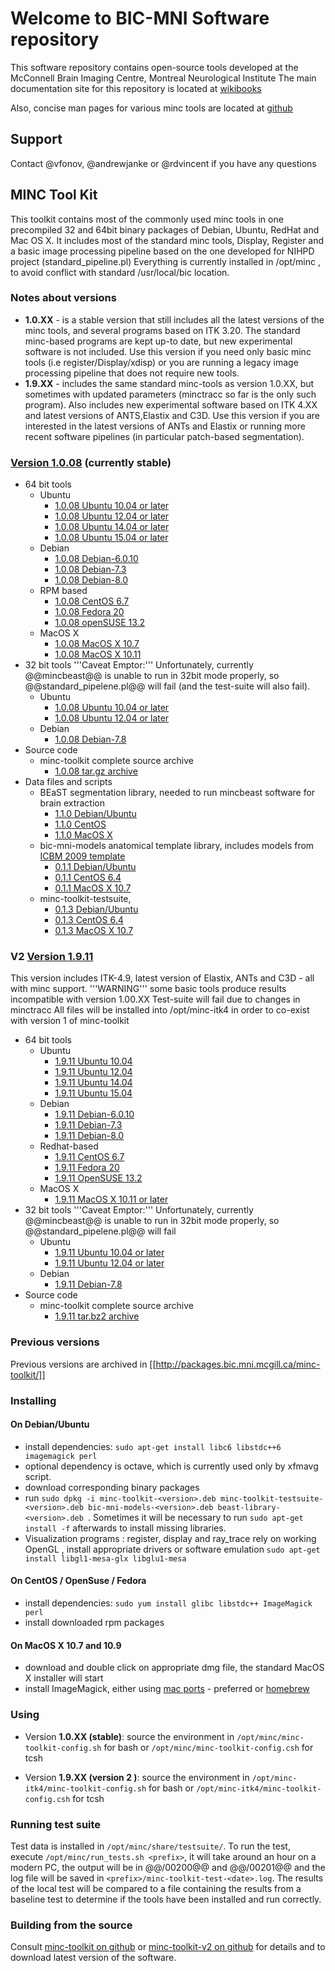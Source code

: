 ---
---
# Welcome to BIC-MNI Software repository

This software repository contains open-source tools developed at the McConnell Brain Imaging Centre, Montreal Neurological Institute
The main documentation site for this repository is located at [wikibooks](https://en.wikibooks.org/wiki/MINC)

Also, concise man pages for various minc tools are located at [github](http://bic-mni.github.io/man-pages/)

## Support
Contact @vfonov, @andrewjanke or @rdvincent if you have any questions

## MINC Tool Kit

This toolkit contains most of the commonly used minc tools in one precompiled 32 and 64bit binary packages of Debian, Ubuntu, RedHat and Mac OS X.
It includes most of the standard minc tools, Display, Register and a  basic image processing pipeline based on the one developed for NIHPD
project (standard_pipeline.pl) Everything is currently installed in /opt/minc , to avoid conflict with standard /usr/local/bic location.

### Notes about versions
* **1.0.XX** - is a stable version that still includes all the latest versions of the minc tools, and several programs based on ITK 3.20. 
  The standard minc-based programs are kept up-to date, but new experimental software is not included. Use this version if you need 
  only basic minc tools (i.e register/Display/xdisp) or you are running a legacy image processing pipeline that does not require new tools.
* **1.9.XX** - includes the same standard minc-tools as version 1.0.XX, but sometimes with updated parameters (minctracc so far is the only such program). 
  Also includes new experimental software based on ITK 4.XX and latest versions of ANTS,Elastix and C3D. 
  Use this version if you are interested in the latest versions of ANTs and Elastix or running more recent software pipelines 
  (in particular patch-based segmentation).


### [Version 1.0.08](#1.0.08) (currently stable)
- 64 bit tools
  * Ubuntu
    * [1.0.08 Ubuntu 10.04 or later](http://packages.bic.mni.mcgill.ca/minc-toolkit/Debian/minc-toolkit-1.0.08-20160205-Ubuntu_10.04-x86_64.deb)
    * [1.0.08 Ubuntu 12.04 or later](http://packages.bic.mni.mcgill.ca/minc-toolkit/Debian/minc-toolkit-1.0.08-20160205-Ubuntu_12.04-x86_64.deb)
    * [1.0.08 Ubuntu 14.04 or later](http://packages.bic.mni.mcgill.ca/minc-toolkit/Debian/minc-toolkit-1.0.08-20160205-Ubuntu_14.04-x86_64.deb)
    * [1.0.08 Ubuntu 15.04 or later](http://packages.bic.mni.mcgill.ca/minc-toolkit/Debian/minc-toolkit-1.0.08-20160205-Ubuntu_15.04-x86_64.deb)
  * Debian
    * [1.0.08 Debian-6.0.10](http://packages.bic.mni.mcgill.ca/minc-toolkit/Debian/minc-toolkit-1.0.08-20160205-Debian_6.0.10-x86_64.deb)
    * [1.0.08 Debian-7.3](http://packages.bic.mni.mcgill.ca/minc-toolkit/Debian/minc-toolkit-1.0.08-20160205-Debian_7.3-x86_64.deb)
    * [1.0.08 Debian-8.0](http://packages.bic.mni.mcgill.ca/minc-toolkit/Debian/minc-toolkit-1.0.08-20160205-Debian_8.0-x86_64.deb)
  * RPM based
    * [1.0.08 CentOS 6.7](http://packages.bic.mni.mcgill.ca/minc-toolkit/RPM/minc-toolkit-1.0.08-20160205-CentOS_6.7-x86_64.rpm)
    * [1.0.08 Fedora 20](http://packages.bic.mni.mcgill.ca/minc-toolkit/RPM/minc-toolkit-1.0.08-20140603-Fedora_20-x86_64.rpm)
    * [1.0.08 openSUSE 13.2](http://packages.bic.mni.mcgill.ca/minc-toolkit/RPM/minc-toolkit-1.0.08-20160205-openSUSE-project_13.2-x86_64.rpm)
  * MacOS X 
    * [1.0.08 MacOS X 10.7](http://packages.bic.mni.mcgill.ca/minc-toolkit/MacOSX/minc-toolkit-1.0.08-20160205-Darwin-10.7-x86_64.dmg)
    * [1.0.08 MacOS X 10.11](http://packages.bic.mni.mcgill.ca/minc-toolkit/MacOSX/minc-toolkit-1.0.08-20160205-Darwin-10.11-x86_64.dmg)
- 32 bit tools '''Caveat Emptor:''' Unfortunately, currently @@mincbeast@@ is unable to run in 32bit mode properly, so @@standard_pipelene.pl@@ will fail (and the test-suite will also fail).
  * Ubuntu
    * [1.0.08 Ubuntu 10.04 or later](http://packages.bic.mni.mcgill.ca/minc-toolkit/Debian/minc-toolkit-1.0.08-20160205-Ubuntu_10.04-i686.deb) 
    * [1.0.08 Ubuntu 12.04 or later](http://packages.bic.mni.mcgill.ca/minc-toolkit/Debian/minc-toolkit-1.0.08-20160205-Ubuntu_12.04-i686.deb)
  * Debian
    * [1.0.08 Debian-7.8](http://packages.bic.mni.mcgill.ca/minc-toolkit/Debian/minc-toolkit-1.0.08-20160205-Debian_7.8-i686.deb)
- Source code
  * minc-toolkit complete source archive
    * [1.0.08 tar.gz archive](http://packages.bic.mni.mcgill.ca/minc-toolkit/minc-toolkit-1.0.08-20160205.tar.bz2)
- Data files and scripts
  * BEaST segmentation library, needed to run mincbeast software for brain extraction
    * [1.1.0 Debian/Ubuntu](http://packages.bic.mni.mcgill.ca/minc-toolkit/Debian/beast-library-1.1.0-20121212.deb) 
    * [1.1.0 CentOS](http://packages.bic.mni.mcgill.ca/minc-toolkit/RPM/beast-library-1.1.0-20121212.rpm)
    * [1.1.0 MacOS X](http://packages.bic.mni.mcgill.ca/minc-toolkit/MacOSX/beast-library-1.1.0-20121212.dmg)
  * bic-mni-models  anatomical template library,  includes models from [ICBM 2009 template](http://www.bic.mni.mcgill.ca/ServicesAtlases/ICBM152NLin2009)
    * [0.1.1 Debian/Ubuntu](http://packages.bic.mni.mcgill.ca/minc-toolkit/Debian/bic-mni-models-0.1.1-20120421.deb)
    * [0.1.1 CentOS 6.4](http://packages.bic.mni.mcgill.ca/minc-toolkit/RPM/bic-mni-models-0.1.1-20120421.rpm)
    * [0.1.1 MacOS X 10.7](http://packages.bic.mni.mcgill.ca/minc-toolkit/MacOSX/bic-mni-models-0.1.1-20120421.dmg)
  * minc-toolkit-testsuite, 
    * [0.1.3 Debian/Ubuntu](http://packages.bic.mni.mcgill.ca/minc-toolkit/Debian/minc-toolkit-testsuite-0.1.3-20131212.deb)
    * [0.1.3 CentOS 6.4](http://packages.bic.mni.mcgill.ca/minc-toolkit/RPM/minc-toolkit-testsuite-0.1.3-20131212.rpm) 
    * [0.1.3 MacOS X 10.7](http://packages.bic.mni.mcgill.ca/minc-toolkit/MacOSX/minc-toolkit-testsuite-0.1.3-20131212.dmg)

### V2 [Version 1.9.11](#1.9.11) 
This version includes ITK-4.9, latest version of Elastix, ANTs and C3D - all with minc support.
'''WARNING''' some basic tools produce results incompatible with version 1.00.XX Test-suite will fail due to changes in minctracc
All files will be installed into /opt/minc-itk4 in order to co-exist with version 1 of minc-toolkit

* 64 bit tools
  * Ubuntu
    * [1.9.11 Ubuntu 10.04](http://packages.bic.mni.mcgill.ca/minc-toolkit/Debian/minc-toolkit-1.9.11-20160202-Ubuntu_10.04-x86_64.deb) 
    * [1.9.11 Ubuntu 12.04](http://packages.bic.mni.mcgill.ca/minc-toolkit/Debian/minc-toolkit-1.9.11-20160202-Ubuntu_12.04-x86_64.deb)
    * [1.9.11 Ubuntu 14.04](http://packages.bic.mni.mcgill.ca/minc-toolkit/Debian/minc-toolkit-1.9.11-20160202-Ubuntu_14.04-x86_64.deb)
    * [1.9.11 Ubuntu 15.04](http://packages.bic.mni.mcgill.ca/minc-toolkit/Debian/minc-toolkit-1.9.11-20160202-Ubuntu_15.04-x86_64.deb)
  * Debian
    * [1.9.11 Debian-6.0.10](http://packages.bic.mni.mcgill.ca/minc-toolkit/Debian/minc-toolkit-1.9.11-20160202-Debian_6.0.10-x86_64.deb)
    * [1.9.11 Debian-7.3](http://packages.bic.mni.mcgill.ca/minc-toolkit/Debian/minc-toolkit-1.9.11-20160202-Debian_7.3-x86_64.deb)
    * [1.9.11 Debian-8.0](http://packages.bic.mni.mcgill.ca/minc-toolkit/Debian/minc-toolkit-1.9.11-20160202-Debian_8.0-x86_64.deb)
  * Redhat-based
    * [1.9.11 CentOS 6.7](http://packages.bic.mni.mcgill.ca/minc-toolkit/RPM/minc-toolkit-1.9.11-20160202-CentOS_6.7-x86_64.rpm)
    * [1.9.11 Fedora 20](http://packages.bic.mni.mcgill.ca/minc-toolkit/RPM/minc-toolkit-1.9.11-20160202-Fedora_20-x86_64.rpm)
    * [1.9.11 OpenSUSE 13.2](http://packages.bic.mni.mcgill.ca/minc-toolkit/RPM/minc-toolkit-1.9.11-20160202-openSUSE-project_13.2-x86_64.rpm)
  * MacOS X
    * [1.9.11 MacOS X 10.11 or later](http://packages.bic.mni.mcgill.ca/minc-toolkit/MacOSX/minc-toolkit-1.9.11-20160202-Darwin-10.11-x86_64.dmg)
* 32 bit tools '''Caveat Emptor:''' Unfortunately, currently @@mincbeast@@ is unable to run in 32bit mode properly, so @@standard_pipelene.pl@@ will fail 
  * Ubuntu
    * [1.9.11 Ubuntu 10.04 or later](http://packages.bic.mni.mcgill.ca/minc-toolkit/Debian/minc-toolkit-1.9.11-20160202-Ubuntu_10.04-i686.deb) 
    * [1.9.11 Ubuntu 12.04 or later](http://packages.bic.mni.mcgill.ca/minc-toolkit/Debian/minc-toolkit-1.9.11-20160202-Ubuntu_12.04-i686.deb) 
  * Debian
    * [1.9.11 Debian-7.8](http://packages.bic.mni.mcgill.ca/minc-toolkit/Debian/minc-toolkit-1.9.11-20160202-Debian_7.8-i686.deb)
* Source code
  * minc-toolkit complete source archive
    * [1.9.11 tar.bz2 archive](http://packages.bic.mni.mcgill.ca/minc-toolkit/minc-toolkit-v2-1.9.11-20160202.tar.bz2)

### Previous versions
Previous versions are archived in [[http://packages.bic.mni.mcgill.ca/minc-toolkit/]]

### Installing
#### On Debian/Ubuntu 
* install dependencies: `sudo apt-get install libc6 libstdc++6 imagemagick perl `
* optional dependency is octave, which is currently used only by xfmavg script.
* download corresponding binary packages 
* run `sudo dpkg -i minc-toolkit-<version>.deb minc-toolkit-testsuite-<version>.deb bic-mni-models-<version>.deb beast-library-<version>.deb `. Sometimes it will be necessary to run `sudo apt-get install -f` afterwards to install missing libraries.
* Visualization programs : register, display and ray_trace rely on working OpenGL , install appropriate drivers or software emulation `sudo apt-get install libgl1-mesa-glx libglu1-mesa`
#### On CentOS / OpenSuse / Fedora
* install dependencies: `sudo yum install glibc libstdc++ ImageMagick perl`
* install downloaded rpm packages 

#### On MacOS X 10.7 and 10.9 
* download and double click on  appropriate dmg file, the standard MacOS X installer will start
* install ImageMagick, either using [mac ports](https://www.macports.org/install.php) - preferred or [homebrew](http://brew.sh/)

### Using
* Version **1.0.XX (stable)**:
   source the environment in `/opt/minc/minc-toolkit-config.sh` for bash or `/opt/minc/minc-toolkit-config.csh` for tcsh 

* Version **1.9.XX (version 2 )**:
   source the environment in `/opt/minc-itk4/minc-toolkit-config.sh` for bash or `/opt/minc-itk4/minc-toolkit-config.csh` for tcsh 


### Running test suite
Test data is installed in `/opt/minc/share/testsuite/`.  To run the test, execute `/opt/minc/run_tests.sh <prefix>`, it will take around
an hour on  a modern PC, the output will be in @@<prefix>/00200@@  and @@<prefix>/00201@@ and the log file will be saved in
`<prefix>/minc-toolkit-test-<date>.log`.  The results of the local test will be compared to a file containing the results from a baseline test to determine if the tools have been installed and run correctly. 

### Building from the source
Consult [minc-toolkit on github](https://github.com/BIC-MNI/minc-toolkit) or [minc-toolkit-v2 on github](https://github.com/BIC-MNI/minc-toolkit-v2) for details and to download latest version of the software.
